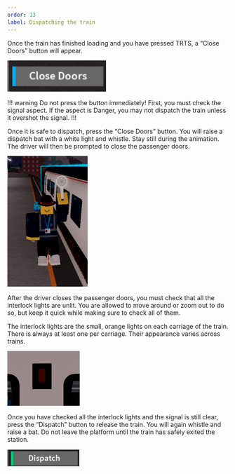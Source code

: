 ```yaml
---
order: 13
label: Dispatching the train
--- 
```

Once the train has finished loading and you have pressed TRTS, a “Close
Doors” button will appear.

![](/static/d-11.png)

!!! warning
Do not press the button immediately! First, you must check the
signal aspect. If the aspect is Danger, you may not dispatch the train
unless it overshot the signal.
!!!

Once it is safe to dispatch, press the “Close Doors” button. You will raise a
dispatch bat with a white light and whistle. Stay still during the animation.
The driver will then be prompted to close the passenger doors.

![](/static/d-10.png)

After the driver closes the passenger doors,
you must check that all the interlock lights
are unlit. You are allowed to move around or
zoom out to do so, but keep it quick while
making sure to check all of them.

The interlock lights are the small, orange
lights on each carriage of the train. There is
always at least one per carriage. Their
appearance varies across trains.

![](/static/d-13.png)

Once you have checked all the interlock
lights and the signal is still clear, press the
“Dispatch” button to release the train. You
will again whistle and raise a bat. Do not
leave the platform until the train has safely
exited the station.

![](/static/d-12.png)
